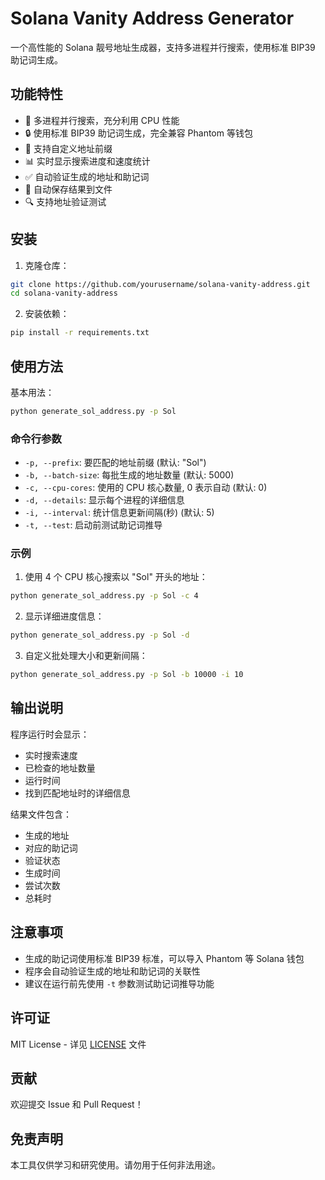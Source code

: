 # Solana Vanity Address Generator

一个高性能的 Solana 靓号地址生成器，支持多进程并行搜索，使用标准 BIP39 助记词生成。

## 功能特性

- 🚀 多进程并行搜索，充分利用 CPU 性能
- 🔒 使用标准 BIP39 助记词生成，完全兼容 Phantom 等钱包
- 🎯 支持自定义地址前缀
- 📊 实时显示搜索进度和速度统计
- ✅ 自动验证生成的地址和助记词
- 💾 自动保存结果到文件
- 🔍 支持地址验证测试

## 安装

1. 克隆仓库：
```bash
git clone https://github.com/yourusername/solana-vanity-address.git
cd solana-vanity-address
```

2. 安装依赖：
```bash
pip install -r requirements.txt
```

## 使用方法

基本用法：
```bash
python generate_sol_address.py -p Sol
```

### 命令行参数

- `-p, --prefix`: 要匹配的地址前缀 (默认: "Sol")
- `-b, --batch-size`: 每批生成的地址数量 (默认: 5000)
- `-c, --cpu-cores`: 使用的 CPU 核心数量, 0 表示自动 (默认: 0)
- `-d, --details`: 显示每个进程的详细信息
- `-i, --interval`: 统计信息更新间隔(秒) (默认: 5)
- `-t, --test`: 启动前测试助记词推导

### 示例

1. 使用 4 个 CPU 核心搜索以 "Sol" 开头的地址：
```bash
python generate_sol_address.py -p Sol -c 4
```

2. 显示详细进度信息：
```bash
python generate_sol_address.py -p Sol -d
```

3. 自定义批处理大小和更新间隔：
```bash
python generate_sol_address.py -p Sol -b 10000 -i 10
```

## 输出说明

程序运行时会显示：
- 实时搜索速度
- 已检查的地址数量
- 运行时间
- 找到匹配地址时的详细信息

结果文件包含：
- 生成的地址
- 对应的助记词
- 验证状态
- 生成时间
- 尝试次数
- 总耗时

## 注意事项

- 生成的助记词使用标准 BIP39 标准，可以导入 Phantom 等 Solana 钱包
- 程序会自动验证生成的地址和助记词的关联性
- 建议在运行前先使用 `-t` 参数测试助记词推导功能

## 许可证

MIT License - 详见 [LICENSE](LICENSE) 文件

## 贡献

欢迎提交 Issue 和 Pull Request！

## 免责声明

本工具仅供学习和研究使用。请勿用于任何非法用途。 